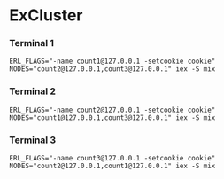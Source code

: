 # ExCluster

### Terminal 1
`ERL_FLAGS="-name count1@127.0.0.1 -setcookie cookie" NODES="count2@127.0.0.1,count3@127.0.0.1" iex -S mix`


### Terminal 2
`ERL_FLAGS="-name count2@127.0.0.1 -setcookie cookie" NODES="count1@127.0.0.1,count3@127.0.0.1" iex -S mix`


### Terminal 3
`ERL_FLAGS="-name count3@127.0.0.1 -setcookie cookie" NODES="count2@127.0.0.1,count1@127.0.0.1" iex -S mix`
